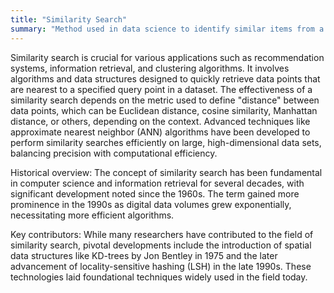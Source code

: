 ```yaml
---
title: "Similarity Search"
summary: "Method used in data science to identify similar items from a large dataset based on their proximity to a given query item (also known as proximity search)."
---
```

Similarity search is crucial for various applications such as recommendation systems, information retrieval, and clustering algorithms. It involves algorithms and data structures designed to quickly retrieve data points that are nearest to a specified query point in a dataset. The effectiveness of a similarity search depends on the metric used to define "distance" between data points, which can be Euclidean distance, cosine similarity, Manhattan distance, or others, depending on the context. Advanced techniques like approximate nearest neighbor (ANN) algorithms have been developed to perform similarity searches efficiently on large, high-dimensional data sets, balancing precision with computational efficiency.

Historical overview: The concept of similarity search has been fundamental in computer science and information retrieval for several decades, with significant development noted since the 1960s. The term gained more prominence in the 1990s as digital data volumes grew exponentially, necessitating more efficient algorithms.

Key contributors: While many researchers have contributed to the field of similarity search, pivotal developments include the introduction of spatial data structures like KD-trees by Jon Bentley in 1975 and the later advancement of locality-sensitive hashing (LSH) in the late 1990s. These technologies laid foundational techniques widely used in the field today.
